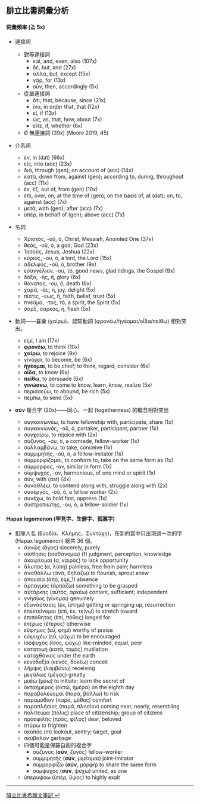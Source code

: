 ## 腓立比書詞彙分析
#### 詞彙頻率 (≧ 5x)
 
- 連接詞
	- 對等連接詞
		- καί, and, even, also (107x)
		- δέ, but, and (27x)
		- ἀλλά, but, except (15x)
		- γάρ, for (13x)
		- οὖν, then, accordingly (5x)
	- 從屬連接詞
		- ὅτι, that, because, since (21x)
		- ἵνα, in order that, that (12x)
		- εἰ, if (13x)
		- ὡς, as, that, how, about (7x)
		- εἴτε, if, whether (6x)
	- Ø 無連接詞 (39x) (Moore 2019, 45)


- 介系詞
	- ἐν, in (dat) (66x)
	- εἰς, into (acc) (23x)
	- διά, through (gen); on account of (acc) (14x)
	- κατά, down from, against (gen); according to, during, throughout (acc) (11x)
	- ἐκ, ἐξ, out of, from (gen) (10x)
	- ἐπί, over, on, at the time of (gen); on the basis of, at (dat); on, to, against (acc) (7x)
	- μετά, with (gen); after (acc) (7x)
	- ὑπέρ, in behalf of (gen); above (acc) (7x)


- 名詞
	- Χριστός, -οῦ, ὁ, Christ, Messiah, Anointed One (37x)
	- θεός, -οῦ, ὁ, a god, God (23x)
	- Ἰησοῦς, Jesus, Joshua (22x)
	- κύριος, -ου, ὁ, a lord, the Lord (15x)
	- ἀδελφός, -οῦ, ὁ, brother (9x)
	- εὐαγγέλιον, -ου, τό, good news, glad tidings, the Gospel (9x)
	- δόξα, -ης, ἡ, glory (6x)
	- θάνατος, -ου, ὁ, death (6x)
	- χαρά, -ᾶς, ἡ, joy, delight (5x)
	- πίστις, -εως, ἡ, faith, belief, trust (5x)
	- πνεῦμα, -τος, τό, a spirit, the Spirit (5x)
	- σάρξ, σαρκός, ἡ, flesh (5x)


- 動詞——喜樂 (χαίρω)、認知動詞 (φρονέω/ἡγέομαι/οἶδα/πείθω) 相對突出。
	- εἰμί, I am (17x)
	- **φρονέω**, to think (10x)
	- **χαίρω**, to rejoice (9x)
	- γίνομαι, to become, be (6x)
	- **ἡγέομαι**, to be chief; to think, regard, consider (6x)
	- **οἶδα**, to know (6x)
	- **πείθω**, to persuade (6x)
	- **γινώσκω**, to come to know, learn, know, realize (5x)
	- περισσεύω, to abound, be rich (5x)
	- πέμπω, to send (5x)


- **σύν** 複合字 (20x)——同心、一起 (togetherness) 的概念相對突出
	- συγκοινωνέω, to have fellowship with, participate, share (1x)
	- συγκοινωνός, -οῦ, ὁ, partaker, participant, partner (1x)
	- συγχαίρω, to rejoice with (2x)
	- σύζυγος, -ου, ὁ, a comrade, fellow-worker (1x)
	- συλλαμβάνω, to take, conceive (1x)
	- συμμιμητής, -οῦ, ὁ, a fellow-imitator (1x)
	- συμμορφίζομαι, to conform to, take on the same form as (1x)
	- σύμμορφος, -ον, similar in form (1x)
	- σύμψυχος, -ον, harmonious, of one mind or spirit (1x)
	- σύν, with (dat) (4x)
	- συναθλέω, to contend along with, struggle along with (2x)
	- συνεργός, -οῦ, ὁ, a fellow worker (2x)
	- συνέχω, to hold fast, oppress (1x)
	- συστρατιώτης, -ου, ὁ, a fellow-soldier (1x)


#### Hapax legomenon (罕見字、生僻字、孤寡字)

- 扣除人名 (Εὐοδία、Κλήμης、Συντύχη)，在新約當中只出現過一次的字 (Hapax legomenon) 總共 36 個。
	- ἁγνῶς	(ἅγος)	sincerely, purely
	- αἴσθησις	(αἰσθάνομαι)	(f) judgment, perception, knowledge
	- ἀκαιρέομαι	(α, καιρός)	to lack opportunity
	- ἄλυπος	(α, λύπη)	painless, free from pain; harmless
	- ἀναθάλλω	(ἀνά, θηλάζω)	to flourish, sprout anew
	- ἀπουσία	(ἀπό, εἰμί_1)	absence
	- ἁρπαγμός	(ἁρπάζω)	something to be grasped
	- αὐτάρκης	(αὐτός, ἀρκέω)	content, sufficient; independent
	- γνησίως	(γίνομαι)	genuinely
	- ἐξανάστασις	(ἐκ, ἵστημι)	getting or springing up, resurrection
	- ἐπεκτείνομαι	(ἐπί, ἐκ, τείνω)	to stretch toward
	- ἐπιπόθητος	(ἐπί, πόθος)	longed for
	- ἑτέρως	(ἕτερος)	otherwise
	- εὔφημος	(εὖ, φημί)	worthy of praise
	- εὐψυχέω	(εὖ, ψύχω)	to be encouraged
	- ἰσόψυχος	(ἴσος, ψύχω)	like-minded, equal, peer
	- κατατομή	(κατά, τομός)	mutilation
	- καταχθόνιος	under the earth
	- κενοδοξία	(κενός, δοκέω)	conceit
	- λῆμψις	(λαμβάνω)	receiving
	- μεγάλως	(μέγας)	greatly
	- μυέω	(μύω)	to initiate; learn the secret of
	- ὀκταήμερος	(ὀκτώ, ἡμέρα)	on the eighth day
	- παραβολεύομαι	(παρά, βάλλω)	to risk
	- παραμύθιον	(παρά, μῦθος)	comfort
	- παραπλήσιος	(παρά, πλησίον)	coming near, nearly, resembling
	- πολίτευμα	(πόλις)	place of citizenship; group of citizens
	- προσφιλής	(πρός, φίλος)	dear, beloved
	- πτύρω	to frighten
	- σκοπός	(m) lookout, sentry; target, goal
	- σκύβαλον	garbage
	- 四個可能是保羅自創的複合字
		- σύζυγος	(**σύν**, ζυγός)	fellow-worker
		- συμμιμητής	(**σύν**, μιμέομαι)	joint-imitator
		- συμμορφίζω	(**σύν**, μορφή)	to share the same form
		- σύμψυχος	(**σύν**, ψύχω)	united, as one
	- ὑπερυψόω	(ὑπέρ, ὕψος)	to highly exalt



---
[腓立比書希臘文筆記  ↵](Philippians-Notes.md)
